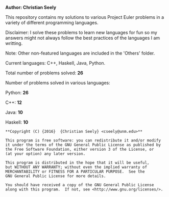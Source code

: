 **Author: Christian Seely**

This repository contains my solutions to various Project Euler problems in a variety of different programming languages.

Disclaimer: I solve these problems to learn new languages for fun so my answers might not always follow the best practices of the languages I am writting. 

Note: Other non-featured languages are included in the 'Others' folder.

Current languages: C++, Haskell, Java, Python.

Total number of problems solved: **26**

Number of problems solved in various languages: 

Python:    **26**

C++:       **12** 

Java:      **10** 

Haskell:   **10**


    **Copyright (C) {2016}  {Christian Seely} <cseely@unm.edu>**

    This program is free software: you can redistribute it and/or modify
    it under the terms of the GNU General Public License as published by
    the Free Software Foundation, either version 3 of the License, or
    (at your option) any later version.

    This program is distributed in the hope that it will be useful,
    but WITHOUT ANY WARRANTY; without even the implied warranty of
    MERCHANTABILITY or FITNESS FOR A PARTICULAR PURPOSE.  See the
    GNU General Public License for more details.

    You should have received a copy of the GNU General Public License
    along with this program.  If not, see <http://www.gnu.org/licenses/>.


